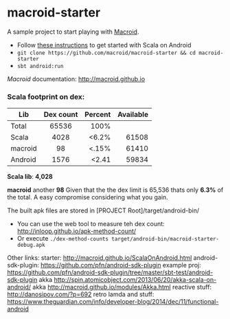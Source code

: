 macroid-starter
===============

A sample project to start playing with [Macroid](https://github.com/macroid/macroid).

* Follow [these instructions](http://macroid.github.io/ScalaOnAndroid.html) to get started with Scala on Android
* `git clone https://github.com/macroid/macroid-starter && cd macroid-starter`
* `sbt android:run`

*Macroid* documentation: http://macroid.github.io

### Scala footprint on dex:
| Lib           | Dex count     | Percent  | Available
| ------------- |:-------------:| --------:| -----:
| Total         | 65536         | 100%     |
| Scala         | 4028          | <6.2%    | 61508
| macroid       | 98            | <.15%    |61410
| Android       | 1576          | <2.41    | 59834



**Scala lib**:  **4,028** 




**macroid** another **98**
Given that the the dex limit is 65,536 thats only **6.3%** of the total. A easy compromise considering what you gain.

The built apk files are stored in [PROJECT Root]/target/android-bin/
* You can use the web tool to measure teh dex count: http://inloop.github.io/apk-method-count/
* Or execute ````./dex-method-counts target/android-bin/macroid-starter-debug.apk ````






Other links:
starter: http://macroid.github.io/ScalaOnAndroid.html
android-sdk-plugin: https://github.com/pfn/android-sdk-plugin
example proj: https://github.com/pfn/android-sdk-plugin/tree/master/sbt-test/android-sdk-plugin
akka http://spin.atomicobject.com/2013/06/20/akka-scala-on-android/
akka http://macroid.github.io/modules/Akka.html
reactive stuff: http://danosipov.com/?p=692
retro lamda and stuff: https://www.theguardian.com/info/developer-blog/2014/dec/11/functional-android

